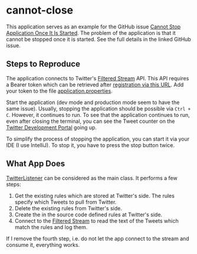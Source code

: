 # cannot-close

This application serves as an example for the GitHub
issue [Cannot Stop Application Once It Is Started](https://github.com/quarkusio/quarkus/issues/20952). The problem of
the application is that it cannot be stopped once it is started. See the full details in the linked GitHub issue.

## Steps to Reproduce

The application connects to
Twitter's [Filtered Stream](https://developer.twitter.com/en/docs/twitter-api/tweets/filtered-stream) API. This API
requires a Bearer token which can be retrieved
after [registration via this URL](https://developer.twitter.com/en/apply-for-access). Add your token to the
file [application.properties](src/main/resources/application.properties).

Start the application (dev mode and production mode seem to have the same issue). Usually, stopping the application
should be possible via `Ctrl + C`. However, it continues to run. To see that the application continues to run, even
after closing the terminal, you can see the Tweet counter on
the [Twitter Development Portal](https://developer.twitter.com/en/portal/dashboard) going up.

To simplify the process of stopping the application, you can start it via your IDE (I use IntelliJ). To stop it, you
have to press the stop button twice.

## What App Does

[TwitterListener](src/main/java/com/felixseifert/bugs/TwitterListener.java) can be considered as the main class. It
performs a few steps:

1. Get the existing rules which are stored at Twitter's side. The rules specify which Tweets to pull from Twitter.
2. Delete the existing rules from Twitter's side.
3. Create the in the source code defined rules at Twitter's side.
4. Connect to the [Filtered Stream](https://developer.twitter.com/en/docs/twitter-api/tweets/filtered-stream) to read
   the text of the Tweets which match the rules and log them.

If I remove the fourth step, i.e. do not let the app connect to the stream and consume it, everything works.